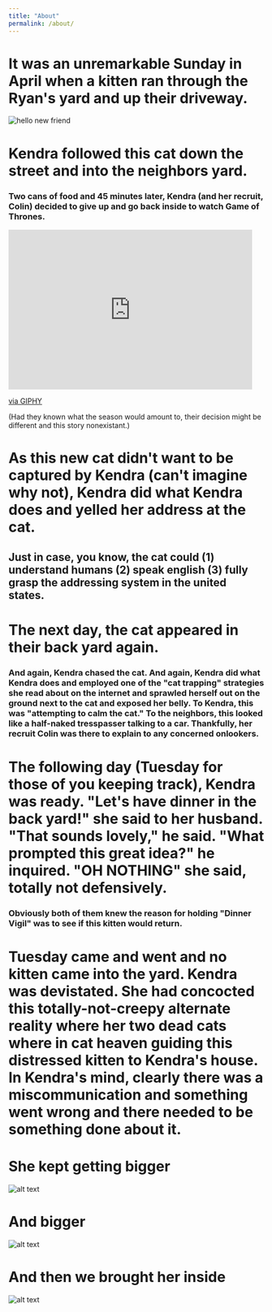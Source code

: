 ```yaml
---
title: "About"
permalink: /about/
---
```


# It was an unremarkable Sunday in April when a kitten ran through the Ryan's yard and up their driveway.

![hello new friend](/assets/photos/2019-04-20_21-53-54_951.jpg "Hello friend")

# Kendra followed this cat down the street and into the neighbors yard. 


### Two cans of food and 45 minutes later, Kendra (and her recruit, Colin) decided to give up and go back inside to watch Game of Thrones. 

<iframe src="https://giphy.com/embed/9Pz3EEJhsdj93djamZ" width="480" height="315" frameBorder="0" class="giphy-embed" allowFullScreen></iframe><p><a href="https://giphy.com/gifs/ImACelebrityAU-imacelebrityau-imacelebau-9Pz3EEJhsdj93djamZ">via GIPHY</a></p>

(Had they known what the season would amount to, their decision might be different and this story nonexistant.)

# As this new cat didn't want to be captured by Kendra (can't imagine why not), Kendra did what Kendra does and yelled her address at the cat. 

## Just in case, you know, the cat could (1) understand humans (2) speak english (3) fully grasp the addressing system in the united states.

# The next day, the cat appeared in their back yard again. 

### And again, Kendra chased the cat. And again, Kendra did what Kendra does and employed one of the "cat trapping" strategies she read about on the internet and sprawled herself out on the ground next to the cat and exposed her belly. To Kendra, this was "attempting to calm the cat." To the neighbors, this looked like a half-naked tresspasser talking to a car. Thankfully, her recruit Colin was there to explain to any concerned onlookers. 

# The following day (Tuesday for those of you keeping track), Kendra was ready. "Let's have dinner in the back yard!" she said to her husband. "That sounds lovely," he said. "What prompted this great idea?" he inquired. "OH NOTHING" she said, totally not defensively. 

### Obviously both of them knew the reason for holding "Dinner Vigil" was to see if this kitten would return.

# Tuesday came and went and no kitten came into the yard. Kendra was devistated. She had concocted this totally-not-creepy alternate reality where her two dead cats where in cat heaven guiding this distressed kitten to Kendra's house. In Kendra's mind, clearly there was a miscommunication and something went wrong and there needed to be something done about it. 

# She kept getting bigger

![alt text](/assets/photos/2019-04-28_19-05-38_744.jpg "PK and Friend")

# And bigger

![alt text](/assets/photos/2019-05-02_08-14-45_904.jpg "PK and Friend")

# And then we brought her inside

![alt text](/assets/photos/2019-05-16_10-54-36_868.jpg "PK and Friend")